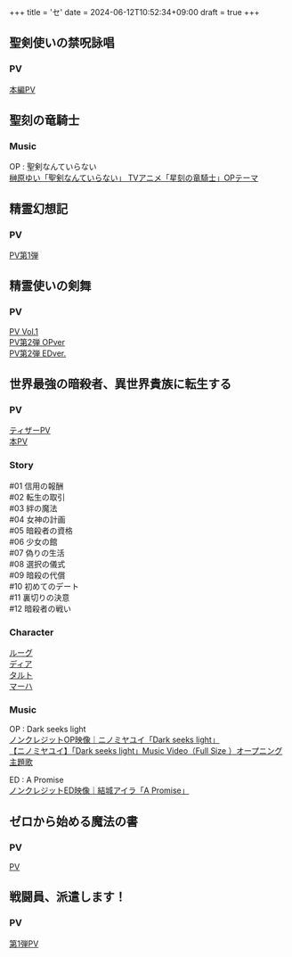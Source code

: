 +++
title = 'セ'
date = 2024-06-12T10:52:34+09:00
draft = true
+++

## 聖剣使いの禁呪詠唱

### PV
[本編PV](https://www.youtube.com/watch?v=ynfP7irJbwg)

## 聖刻の竜騎士
### Music
OP : 聖剣なんていらない\
[榊原ゆい「聖剣なんていらない」 TVアニメ「星刻の竜騎士」OPテーマ](https://www.youtube.com/watch?v=gaI1cjTSjes)

## 精霊幻想記
### PV
[PV第1弾](https://www.youtube.com/watch?v=Kvy48qS48qQ)

  
  
## 精霊使いの剣舞
### PV
[PV Vol.1](https://www.youtube.com/watch?v=fT_ru_wU2D8)\
[PV第2弾 OPver](https://www.youtube.com/watch?v=oHxzueWeo1E)\
[PV第2弾 EDver.](https://www.youtube.com/watch?v=efGPdPo71ZE)

## 世界最強の暗殺者、異世界貴族に転生する

### PV
[ティザーPV](https://www.youtube.com/watch?v=4ftVLBguuYc)\
[本PV](https://www.youtube.com/watch?v=kIubDmuH8Sw)


### Story
#01 信用の報酬\
#02 転生の取引\
#03 絆の魔法\
#04 女神の計画\
#05 暗殺者の資格\
#06 少女の館\
#07 偽りの生活\
#08 選択の儀式\
#09 暗殺の代償\
#10 初めてのデート\
#11 裏切りの決意\
#12 暗殺者の戦い

### Character
[ルーグ](https://ansatsu-kizoku.jp/character/lugh/)\
[ディア](https://ansatsu-kizoku.jp/character/dia/)\
[タルト](https://ansatsu-kizoku.jp/character/tarte/)\
[マーハ](https://ansatsu-kizoku.jp/character/maha/)

  
### Music
OP : Dark seeks light\
[ノンクレジットOP映像｜ニノミヤユイ「Dark seeks light」](https://www.youtube.com/watch?v=Qnebg3Ctfzs)\
[【ニノミヤユイ】「Dark seeks light」Music Video（Full Size ）オープニング主題歌](https://youtu.be/CL8ihD3rPC4?si=lbg5gBN7hOBQ5lbe)

ED : A Promise\
[ノンクレジットED映像｜結城アイラ「A Promise」](https://www.youtube.com/watch?v=KCDw-Ljaax0)

  
## ゼロから始める魔法の書
### PV
[PV](https://www.youtube.com/watch?v=koMkHUSwT0o)

  
  

## 戦闘員、派遣します！

### PV
[第1弾PV](https://www.youtube.com/watch?v=IAwKcA4y1hc)